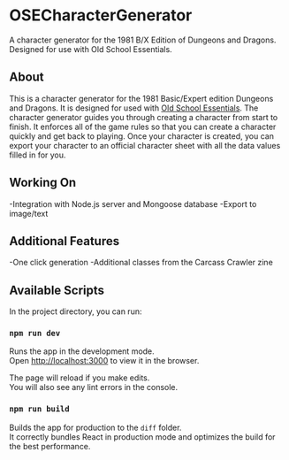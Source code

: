 # OSECharacterGenerator
A character generator for the 1981 B/X Edition of Dungeons and Dragons. Designed for use with Old School Essentials.
## About

This is a character generator for the 1981 Basic/Expert edition Dungeons and Dragons. It is designed for used with [Old School Essentials](https://necroticgnome.com/). The character generator guides you through creating a character from start to finish. It enforces all of the game rules so that you can create a character quickly and get back to playing. Once your character is created, you can export your character to an official character sheet with all the data values filled in for you.

## Working On

-Integration with Node.js server and Mongoose database
-Export to image/text

## Additional Features

-One click generation
-Additional classes from the Carcass Crawler zine

## Available Scripts

In the project directory, you can run:

### `npm run dev`

Runs the app in the development mode.<br />
Open [http://localhost:3000](http://localhost:3000) to view it in the browser.

The page will reload if you make edits.<br />
You will also see any lint errors in the console.

### `npm run build`

Builds the app for production to the `diff` folder.<br />
It correctly bundles React in production mode and optimizes the build for the best performance.
